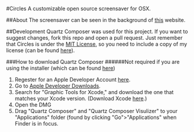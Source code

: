 #Circles
A customizable open source screensaver for OSX.

##About
The screensaver can be seen in the background of [this](http://circlesaver.tk) website.

##Development
Quartz Composer was used for this project. If you want to suggest changes, fork this repo and open a pull request. Just remember that Circles is under the [MIT License](./license.md), so you need to include a copy of my license (can be found [here](./license.md)).

###How to download Quartz Composer
######Not required if you are using the installer (which can be found [here](http://circlesaver.tk))
1. Regester for an Apple Developer Account [here](https://www.google.com/url?sa=t&rct=j&q=&esrc=s&source=web&cd=2&ved=0ahUKEwiG8fK0grfKAhWDPj4KHQdhBswQjBAIJDAB&url=https%3A%2F%2Fdeveloper.apple.com%2Faccount%2Findex.action&usg=AFQjCNGo0YkjxVJWqMkuq4ncEY7dcVYA1w).
2. Go to [Apple Developer Downloads](http://developer.apple.com/downloads).
3. Search for "Graphic Tools for Xcode," and download the one that matches your Xcode version. (Download Xcode [here](https://itunes.apple.com/us/app/xcode/id497799835?ls=1&mt=12).)
4. Open the DMG
5. Drag "Quartz Composer" and "Quartz Composer Visulizer" to your "Applications" folder (found by clicking "Go">"Applications" when Finder is in focus.
